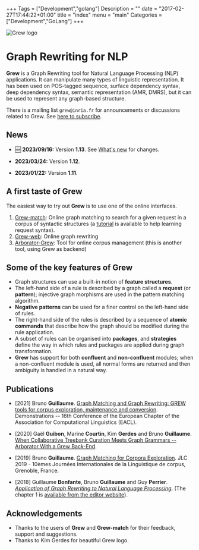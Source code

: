 +++
Tags = ["Development","golang"]
Description = ""
date = "2017-02-27T17:44:22+01:00"
title = "index"
menu = "main"
Categories = ["Development","GoLang"]
+++

<div style='width: 200pt;'>
<img src="logo/grew.svg" alt="Grew logo">
</div>

# Graph Rewriting for NLP

**Grew** is a Graph Rewriting tool for Natural Language Processing (NLP) applications. It can manipulate many types of linguistic representation. It has been used on POS-tagged sequence, surface dependency syntax, deep dependency syntax, semantic representation (AMR, DMRS), but it can be used to represent any graph-based structure.

There is a mailing list `grew@inria.fr` for announcements or discussions related to Grew.
See [here to subscribe](https://sympa.inria.fr/sympa/info/grew).

## News
 * 🆕 **2023/09/16:** Version **1.13**. See [What's new](/whats_new/) for changes.

 * **2023/03/24:** Version **1.12**.

 * **2023/01/22:** Version **1.11**.
 
## A first taste of Grew
The easiest way to try out **Grew** is to use one of the online interfaces.

  1. [Grew-match](http://match.grew.fr): Online graph matching to search for a given request in a corpus of syntactic structures (a [tutorial](http://match.grew.fr/?tutorial=yes) is available to help learning request syntax).
  2. [Grew-web](https://web.grew.fr): Online graph rewriting
  2. [Arborator-Grew](https://arborator.github.io/): Tool for online corpus management (this is another tool, using Grew as backend)

## Some of the key features of Grew

  * Graph structures can use a built-in notion of **feature structures**.
  * The left-hand side of a rule is described by a graph called a **request** (or **pattern**); injective graph morphisms are used in the pattern matching algorithm.
  * **Negative patterns** can be used for a finer control on the left-hand side of rules.
  * The right-hand side of the rules is described by a sequence of **atomic commands** that describe how the graph should be modified during the rule application.
  * A subset of rules can be organised into **packages**, and **strategies** define the way in which rules and packages are applied during graph transformation.
  * **Grew** has support for both **confluent** and **non-confluent** modules; when a non-confluent module is used, all normal forms are returned and then ambiguity is handled in a natural way.

## Publications

 * [2021] Bruno **Guillaume**. [Graph Matching and Graph Rewriting: GREW tools for corpus exploration, maintenance and conversion](https://hal.inria.fr/hal-03177701). Demonstrations -- 16th Conference of the European Chapter of the Association for Computational Linguistics (EACL).

 * [2020] Gaël **Guibon**, Marine **Courtin**, Kim **Gerdes** and Bruno **Guillaume**. [When Collaborative Treebank Curation Meets Graph Grammars -- Arborator With a Grew Back-End](http://www.lrec-conf.org/proceedings/lrec2020/pdf/2020.lrec-1.651.pdf).

 * [2019] Bruno **Guillaume**. [Graph Matching for Corpora Exploration](https://hal.inria.fr/hal-02267475). JLC 2019 - 10èmes Journées Internationales de la Linguistique de corpus, Grenoble, France.

 * [2018] Guillaume **Bonfante**, Bruno **Guillaume** and Guy **Perrier**. [*Application of Graph Rewriting to Natural Language Processing*](https://www.wiley.com/en-fr/Application+of+Graph+Rewriting+to+Natural+Language+Processing-p-9781119522348).
(The chapter 1 is [available from the editor website](https://media.wiley.com/product_data/excerpt/66/17863009/1786300966-587.pdf)).

## Acknowledgements

 * Thanks to the users of **Grew** and **Grew-match** for their feedback, support and suggestions.
 * Thanks to Kim Gerdes for beautiful Grew logo.